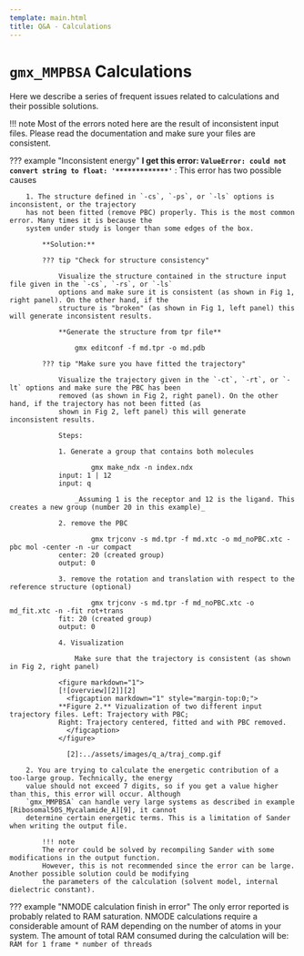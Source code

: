 ```yaml
---
template: main.html
title: Q&A - Calculations
---
```


# `gmx_MMPBSA` Calculations
Here we describe a series of frequent issues related to calculations and their possible solutions.

!!! note 
    Most of the errors noted here are the result of inconsistent input files. Please read the documentation and make 
    sure your files are consistent.



??? example "Inconsistent energy"
    **I get this error: `ValueError: could not convert string to float: '*************'`**
    : This error has two possible causes
        
        1. The structure defined in `-cs`, `-ps`, or `-ls` options is inconsistent, or the trajectory
        has not been fitted (remove PBC) properly. This is the most common error. Many times it is because the 
        system under study is longer than some edges of the box.
        
            **Solution:**
            
            ??? tip "Check for structure consistency"
                
                Visualize the structure contained in the structure input file given in the `-cs`, `-rs`, or `-ls` 
                options and make sure it is consistent (as shown in Fig 1, right panel). On the other hand, if the 
                structure is "broken" (as shown in Fig 1, left panel) this will generate inconsistent results.
                
                **Generate the structure from tpr file**
                    
                    gmx editconf -f md.tpr -o md.pdb
    
            ??? tip "Make sure you have fitted the trajectory"

                Visualize the trajectory given in the `-ct`, `-rt`, or `-lt` options and make sure the PBC has been 
                removed (as shown in Fig 2, right panel). On the other hand, if the trajectory has not been fitted (as 
                shown in Fig 2, left panel) this will generate inconsistent results.
                
                Steps:
    
                1. Generate a group that contains both molecules
                    
                        gmx make_ndx -n index.ndx
                input: 1 | 12
                input: q

                    _Assuming 1 is the receptor and 12 is the ligand. This creates a new group (number 20 in this example)_
                
                2. remove the PBC
                    
                        gmx trjconv -s md.tpr -f md.xtc -o md_noPBC.xtc -pbc mol -center -n -ur compact
                center: 20 (created group)
                output: 0
                
                3. remove the rotation and translation with respect to the reference structure (optional)
                    
                        gmx trjconv -s md.tpr -f md_noPBC.xtc -o md_fit.xtc -n -fit rot+trans
                fit: 20 (created group)
                output: 0
                    
                4. Visualization
                    
                    Make sure that the trajectory is consistent (as shown in Fig 2, right panel)

                <figure markdown="1">
                [![overview][2]][2]
                  <figcaption markdown="1" style="margin-top:0;">
                **Figure 2.** Vizualization of two different input trajectory files. Left: Trajectory with PBC; 
                Right: Trajectory centered, fitted and with PBC removed.
                  </figcaption>
                </figure>
                
                  [2]:../assets/images/q_a/traj_comp.gif
        
        2. You are trying to calculate the energetic contribution of a too-large group. Technically, the energy 
        value should not exceed 7 digits, so if you get a value higher than this, this error will occur. Although 
        `gmx_MMPBSA` can handle very large systems as described in example [Ribosomal50S_Mycalamide_A][9], it cannot 
        determine certain energetic terms. This is a limitation of Sander when writing the output file.
           
            !!! note
            The error could be solved by recompiling Sander with some modifications in the output function. 
            However, this is not recommended since the error can be large. Another possible solution could be modifying 
            the parameters of the calculation (solvent model, internal dielectric constant).

??? example "NMODE calculation finish in error"
    The only error reported is probably related to RAM saturation. NMODE calculations require a considerable amount 
    of RAM depending on the number of atoms in your system. The amount of total RAM consumed during the calculation 
    will be: `RAM for 1 frame * number of threads`    



  [9]: ../examples/Ribosomal50S_Mycalamide_A/README.md